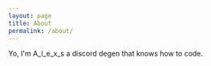 ```yaml
---
layout: page
title: About
permalink: /about/
---
```


Yo, I'm A_l_e_x_s a discord degen that knows how to code.